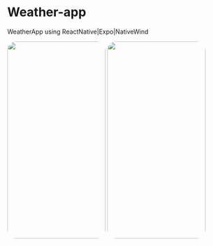 # Weather-app
WeatherApp using ReactNative|Expo|NativeWind

<img src="https://github.com/Davijura/Weather-app/assets/120600626/13ff4777-0996-4f02-9e39-b2a7d965081b" width="225" height="450" style="border-radius:20px;">
<img src="https://github.com/Davijura/Weather-app/assets/120600626/70d82ae7-a5a7-4089-9836-19e2906e02b8" width="225" height="450" style="border-radius:20px;">
